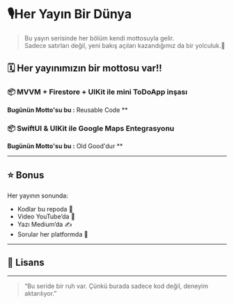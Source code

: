 # 🎙Her Yayın Bir Dünya
 
> Bu yayın serisinde her bölüm kendi mottosuyla gelir.  
> Sadece satırları değil, yeni bakış açıları kazandığımız da bir yolculuk.🎡

## 🗓 Her yayınımızın bir mottosu var!!

### 📦  MVVM + Firestore + UIKit ile mini ToDoApp inşası 
**Bugünün Motto'su bu :** Reusable Code **  

### 📦 SwiftUI & UIKit ile Google Maps Entegrasyonu
**Bugünün Motto'su bu :** Old Good'dur **  

---


## ⭐ Bonus

Her yayının sonunda:  
- Kodlar bu repoda 📁  
- Video YouTube’da 🎥  
- Yazı Medium’da ✍️  
- Sorular her platformda 💬

---



## 🧾 Lisans



---

> “Bu seride bir ruh var. Çünkü burada sadece kod değil, deneyim aktarılıyor.”

